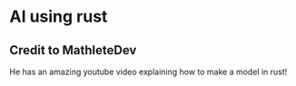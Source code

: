 # AI using rust

## Credit to MathleteDev

He has an amazing youtube video explaining how to make a model in rust!
